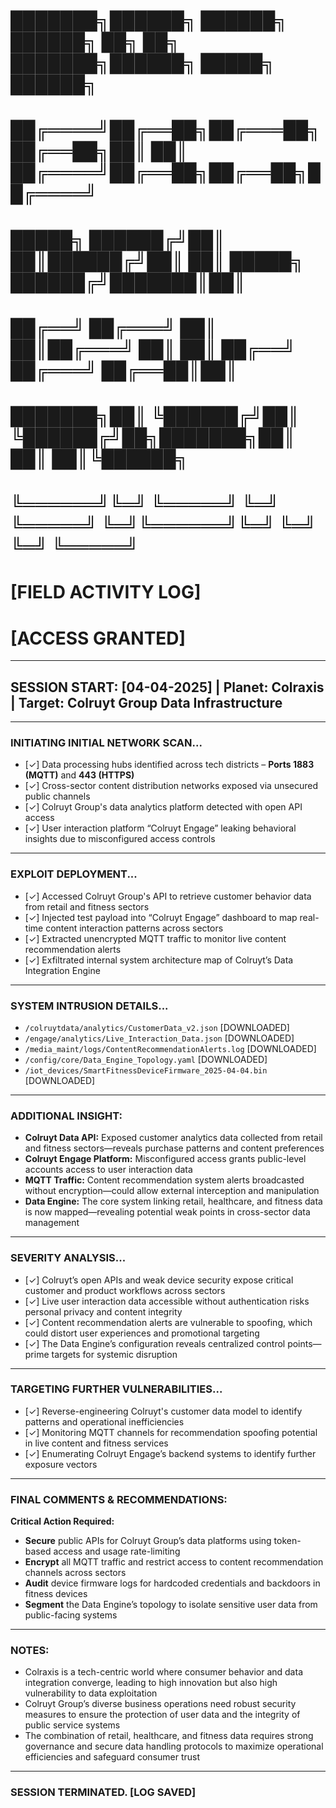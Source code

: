 # ███████╗██████╗  ██████╗ ██████╗ ██╗   ██╗   ███████╗██████╗  █████╗  ██████╗
# ██╔════╝██╔══██╗██╔═══██╗██╔══██╗██║   ██║   ██╔════╝██╔══██╗██╔══██╗██╔════╝
# █████╗  ██████╔╝██║   ██║██████╔╝██║   ██║   █████╗  ██████╔╝███████║██║     
# ██╔══╝  ██╔═══╝ ██║   ██║██╔═══╝ ██║   ██║   ██╔══╝  ██╔═══╝ ██╔══██║██║     
# ███████╗██║     ╚██████╔╝██║     ╚██████╔╝██╗███████╗██║     ██║  ██║╚██████╗
# ╚══════╝╚═╝      ╚═════╝ ╚═╝      ╚═════╝ ╚═╝╚══════╝╚═╝     ╚═╝  ╚═╝ ╚═════╝
#
#                              [FIELD ACTIVITY LOG]
#                                [ACCESS GRANTED]

---

##   SESSION START: [04-04-2025] | Planet: Colraxis | Target: Colruyt Group Data Infrastructure

---

###   INITIATING INITIAL NETWORK SCAN...
-   [✓] Data processing hubs identified across tech districts – **Ports 1883 (MQTT)** and **443 (HTTPS)**
-   [✓] Cross-sector content distribution networks exposed via unsecured public channels
-   [✓] Colruyt Group's data analytics platform detected with open API access
-   [✓] User interaction platform “Colruyt Engage” leaking behavioral insights due to misconfigured access controls

---

###   EXPLOIT DEPLOYMENT...
-   [✓] Accessed Colruyt Group's API to retrieve customer behavior data from retail and fitness sectors
-   [✓] Injected test payload into “Colruyt Engage” dashboard to map real-time content interaction patterns across sectors
-   [✓] Extracted unencrypted MQTT traffic to monitor live content recommendation alerts
-   [✓] Exfiltrated internal system architecture map of Colruyt’s Data Integration Engine

---

###   SYSTEM INTRUSION DETAILS...
-   `/colruytdata/analytics/CustomerData_v2.json`   [DOWNLOADED]
-   `/engage/analytics/Live_Interaction_Data.json`   [DOWNLOADED]
-   `/media_maint/logs/ContentRecommendationAlerts.log`   [DOWNLOADED]
-   `/config/core/Data_Engine_Topology.yaml`   [DOWNLOADED]
-   `/iot_devices/SmartFitnessDeviceFirmware_2025-04-04.bin`   [DOWNLOADED]

---

###   ADDITIONAL INSIGHT:
-   **Colruyt Data API:** Exposed customer analytics data collected from retail and fitness sectors—reveals purchase patterns and content preferences
-   **Colruyt Engage Platform:** Misconfigured access grants public-level accounts access to user interaction data
-   **MQTT Traffic:** Content recommendation system alerts broadcasted without encryption—could allow external interception and manipulation
-   **Data Engine:** The core system linking retail, healthcare, and fitness data is now mapped—revealing potential weak points in cross-sector data management

---

###   SEVERITY ANALYSIS...
-   [✓] Colruyt’s open APIs and weak device security expose critical customer and product workflows across sectors
-   [✓] Live user interaction data accessible without authentication risks personal privacy and content integrity
-   [✓] Content recommendation alerts are vulnerable to spoofing, which could distort user experiences and promotional targeting
-   [✓] The Data Engine’s configuration reveals centralized control points—prime targets for systemic disruption

---

###   TARGETING FURTHER VULNERABILITIES...
-   [✓] Reverse-engineering Colruyt's customer data model to identify patterns and operational inefficiencies
-   [✓] Monitoring MQTT channels for recommendation spoofing potential in live content and fitness services
-   [✓] Enumerating Colruyt Engage’s backend systems to identify further exposure vectors

---

###   FINAL COMMENTS & RECOMMENDATIONS:
**Critical Action Required:**
-   **Secure** public APIs for Colruyt Group’s data platforms using token-based access and usage rate-limiting
-   **Encrypt** all MQTT traffic and restrict access to content recommendation channels across sectors
-   **Audit** device firmware logs for hardcoded credentials and backdoors in fitness devices
-   **Segment** the Data Engine’s topology to isolate sensitive user data from public-facing systems

---

###   NOTES:
-   Colraxis is a tech-centric world where consumer behavior and data integration converge, leading to high innovation but also high vulnerability to data exploitation
-   Colruyt Group’s diverse business operations need robust security measures to ensure the protection of user data and the integrity of public service systems
-   The combination of retail, healthcare, and fitness data requires strong governance and secure data handling protocols to maximize operational efficiencies and safeguard consumer trust

---

###   SESSION TERMINATED. [LOG SAVED]

